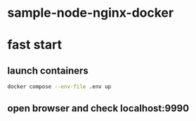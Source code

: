 # sample-node-nginx-docker

# fast start
## launch containers 
```sh
docker compose --env-file .env up
```
## open browser and check localhost:9990

